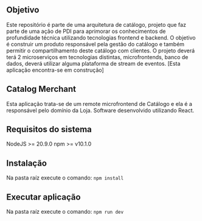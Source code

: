 ## Objetivo

Este repositório é parte de uma arquitetura de catálogo, projeto que faz parte de uma ação de PDI para aprimorar os conhecimentos de profundidade técnica utilizando tecnologias frontend e backend.
O objetivo é construir um produto responsável pela gestão do catálogo e também permitir o compartilhamento deste catálogo com clientes.
O projeto deverá terá 2 microserviços em tecnologias distintas, microfrontends, banco de dados, deverá utilizar alguma plataforma de stream de eventos. [Esta aplicação encontra-se em construção]

## Catalog Merchant

Esta aplicação trata-se de um remote microfrontend de Catálogo e ela é a responsável pelo domínio da Loja. Software desenvolvido utilizando React.

## Requisitos do sistema

NodeJS >= 20.9.0
npm >= v10.1.0

## Instalação

Na pasta raíz execute o comando: `npm install`

## Executar aplicação

Na pasta raíz execute o comando: `npm run dev`
